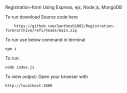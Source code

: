 Registration-form
Using Express, ejs, Node js, MongoDB

To run download Source code here

        https://github.com/Santhosh1802/Registration-form/archive/refs/heads/main.zip

To run use below command in terminal

    npm i

To run:

    node index.js

To view output:
Open your browser with

    http://localhost:3000


